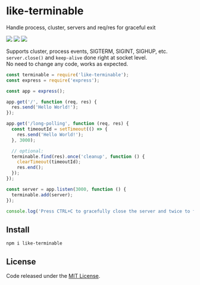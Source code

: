 # like-terminable

Handle process, cluster, servers and req/res for graceful exit

![](https://img.shields.io/npm/v/like-terminable.svg) ![](https://img.shields.io/npm/dt/like-terminable.svg) ![](https://img.shields.io/github/license/LuKks/like-terminable.svg)

Supports cluster, process events, SIGTERM, SIGINT, SIGHUP, etc.\
`server.close()` and `keep-alive` done right at socket level.\
No need to change any code, works as expected.

```javascript
const terminable = require('like-terminable');
const express = require('express');

const app = express();

app.get('/', function (req, res) {
  res.send('Hello World!');
});

app.get('/long-polling', function (req, res) {
  const timeoutId = setTimeout(() => {
    res.send('Hello World!');
  }, 3000);

  // optional:
  terminable.find(res).once('cleanup', function () {
    clearTimeout(timeoutId);
    res.end();
  });
});

const server = app.listen(3000, function () {
  terminable.add(server);
});

console.log('Press CTRL+C to gracefully close the server and twice to force SIGINT');
```

## Install
```
npm i like-terminable
```

## License
Code released under the [MIT License](https://github.com/LuKks/like-terminable/blob/master/LICENSE).
